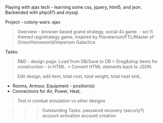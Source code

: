 
Playing with ajax tech - learning some css, jquery, html5, and json. 
Backended with php(4?) and mysql.

Project - colony-wars: ajax 
> Overview - browser based grand strategy, social 4x game.
	- sci-fi themed rpg/strategy game, inspired by Planeterium/FTL/Master of Orion/Homeworld/Imperium Galactica 

Tasks: 
> R&D - design page:
 > Load from DB/Save to DB
	> Drag&drop items for construction - in HTML. 
	> Convert HTML elements back to JSON.

 > Edit design, add item, total cost, total weight, total heat sink, 
   - Rooms, Armour, Equipment - position(s)
   - Connections for Air, Power, Heat, 

> Test in combat simulation vs other designs

> 

>>> Outstanding Tasks.
	password recovery (securly?)
	account activation
	account creation

